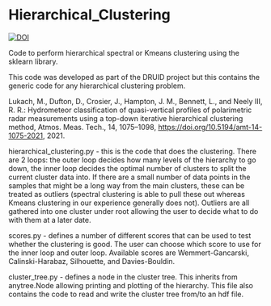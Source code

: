 # Hierarchical_Clustering
[![DOI](https://zenodo.org/badge/883161294.svg)](https://doi.org/10.5281/zenodo.15017906)

Code to perform hierarchical spectral or Kmeans clustering using the sklearn library.

This code was developed as part of the DRUID project but this contains the generic code for any hierarchical clustering problem. 

Lukach, M., Dufton, D., Crosier, J., Hampton, J. M., Bennett, L., and Neely III, R. R.: Hydrometeor classification of quasi-vertical profiles of polarimetric radar measurements using a top-down iterative hierarchical clustering method, Atmos. Meas. Tech., 14, 1075–1098, https://doi.org/10.5194/amt-14-1075-2021, 2021.

hierarchical_clustering.py - this is the code that does the clustering. There are 2 loops: the outer loop decides how many levels of the hierarchy to go down, the inner loop decides the optimal number of clusters to split the current cluster data into. If there are a small number of data points in the samples that might be a long way from the main clusters, these can be treated as outliers (spectral clustering is able to pull these out whereas Kmeans clustering in our experience generally does not). Outliers are all gathered into one cluster under root allowing the user to decide what to do with them at a later date.

scores.py - defines a number of different scores that can be used to test whether the clustering is good. The user can choose which score to use for the inner loop and outer loop. Available scores are Wemmert-Gancarski, Calinski-Harabaz, Silhouette, and Davies-Bouldin.

cluster_tree.py - defines a node in the cluster tree. This inherits from anytree.Node allowing printing and plotting of the hierarchy. This file also contains the code to read and write the cluster tree from/to an hdf file.
